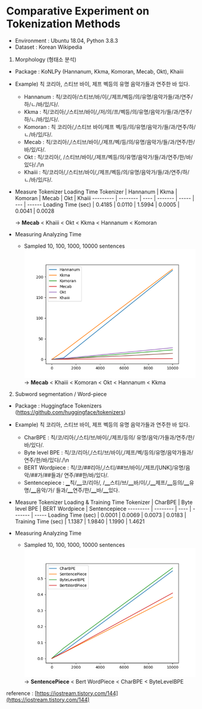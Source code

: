 # Comparative Experiment on Tokenization Methods
* Environment : Ubuntu 18.04, Python 3.8.3
* Dataset : Korean Wikipedia

1) Morphology (형태소 분석)
* Package : KoNLPy (Hannanum, Kkma, Komoran, Mecab, Okt), Khaiii


* Example) 칙 코리아, 스티브 바이, 제프 벡등의 유명 음악가들과 연주한 바 있다.
    * Hannanum : 칙/코리아/스티브/바/이/,/제프/벡등/의/유명/음악가들/과/연주/하/ㄴ/바/있/다/.
    * Kkma : 칙/코리아/,/스티브/바이/,/저/의/프/벡등/의/유명/음악가/들/과/연주/하/ㄴ/바/있/다/.
    * Komoran : 칙 코리아/,/스티브 바이/제프 벡/등/의/유명/음악가/들/과/연주/하/ㄴ/바/있/다/.
    * Mecab : 칙/코리아/,/스티브/바이/,/제프/벡/등/의/유명/음악가/들/과/연주/한/바/있/다/.
    * Okt : 칙/코리아/, /스티브/바이/,/제프/벡등/의/유명/음악가/들/과/연주/한/바/있다/./\n
    * Khaiii : 칙/코리아/,/스티브/바이/,/제프/벡등/의/유명/음악가/들/과/연주/하/ㄴ/바/있/다/.


* Measure Tokenizer Loading Time
    Tokenizer | Hannanum | Kkma | Komoran | Mecab | Okt | Khaiii
    --------- | -------- | ---- | ------- | ----- | --- | ------
    Loading Time (sec) | 0.4185 | 0.0110 | 1.5994 | 0.0005 | 0.0041 | 0.0028  

   → **Mecab** < Khaiii < Okt < Kkma < Hannanum < Komoran


* Measuring Analyzing Time
    * Sampled 10, 100, 1000, 10000 sentences
    ![morph_result](./morph_result.png)  
→ **Mecab** < Khaiii < Komoran < Okt < Hannanum < Kkma 

2) Subword segmentation / Word-piece
* Package : Huggingface Tokenizers (https://github.com/huggingface/tokenizers)


* Example) 칙 코리아, 스티브 바이, 제프 벡등의 유명 음악가들과 연주한 바 있다.
    * CharBPE : 칙</w>/코/리아</w>/,</w>/스티/브</w>/바이</w>/,</w>/제프</w>/등의</w>/ 유명</w>/음악/가들과</w>/연주/한</w>/바</w>/있다</w>/.</w>
    * Byte level BPE : 칙/코/리아/,/스티/브/바이/,/제프/벡/등의/유명/음악가들과/연주/한/바/있다/./\n
    * BERT Wordpiece : 칙/코/##리아/,/스티/##브/바이/,/제프/[UNK]/유명/음악/##가/##들과/  연주/##한/바/있다/.
    * Sentencepiece : ▁칙/▁코/리아/, /▁스티/브/▁바/이/,/▁제프/▁등의/▁유명/▁음악/가/  들과/▁연주/한/▁바/▁있다.



* Measure Tokenizer Loading & Training Time
    Tokenizer | CharBPE | Byte level BPE | BERT Wordpiece | Sentencepiece
    --------- | -------- | ---- | ------- | -----
    Loading Time (sec) | 0.0001 | 0.0069 | 0.0073 | 0.0183 | 
    Training Time (sec) | 1.1387 | 1.9840 | 1.1990 | 1.4621


* Measuring Analyzing Time
    * Sampled 10, 100, 1000, 10000 sentences
    ![morph_result](./subword_result.png)  
→ **SentencePiece** < Bert WordPiece < CharBPE < ByteLevelBPE

reference : 
[https://iostream.tistory.com/144](https://iostream.tistory.com/144)
